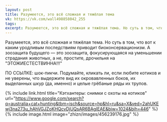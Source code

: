 ```yaml
---
layout: post
title: Разумеется, это всё сложная и тяжёлая тема
vk: https://vk.com/wall498858042_255
tags: 
excerpt: Разумеется, это всё сложная и тяжёлая тема. Но суть в том, что вот к каким уродливым последствиям приводит биоконсервационизм. А зоозащита будущего — это зоозащита, фокусирующаяся на уменьшении страдания животных, а не, простите, дрочильня на "ЭТОЖИЕСТЕСТВИННА!!!"
---
```

Разумеется, это всё сложная и тяжёлая тема. Но суть в том, что вот к каким уродливым последствиям приводит биоконсервационизм. А зоозащита будущего — это зоозащита, фокусирующаяся на уменьшении страдания животных, а не, простите, дрочильня на "ЭТОЖИЕСТЕСТВИННА!!!"

ПО ССЫЛКЕ: шок-пикчи. Подумайте, кликать ли, если любите котиков и не уверены, что выдержите вид их окровавленных боков, их выделанных шкур (да, именно) и целые грёбаные ряды их трупов.

{% include link.html title="Кэтхантеры: снимки с охоты на котиков" url="https://www.google.com/search?q=australia+cat+hunting&tbm=isch&source=hp&hl=ru&sa=X&ved=2ahUKEwj3na273u_hAhVGJZoKHQcvDjUQsAR6BAgIEAE&biw=1024&bih=446" %}
{% include image.html image="zhizn/images/456239176.jpg" %}